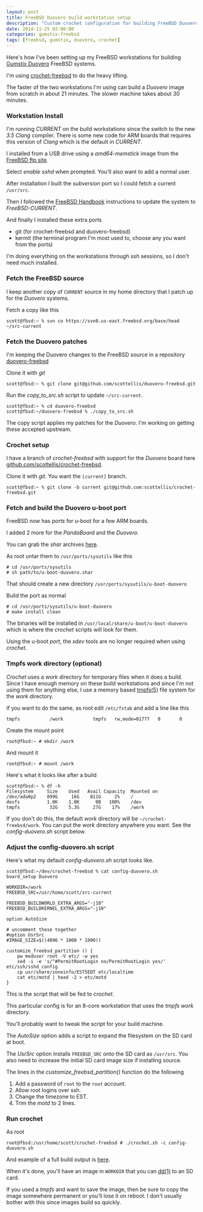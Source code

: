 ```yaml
---
layout: post
title: FreeBSD Duovero build workstation setup
description: "Custom crochet configuration for building FreeBSD Duovero systems"
date: 2014-11-25 02:00:00
categories: gumstix-freebsd
tags: [freebsd, gumstix, duovero, crochet]
---
```


Here's how I've been setting up my FreeBSD workstations for building [Gumstix Duovero][duovero] FreeBSD systems.

I'm using [crochet-freebsd][crochet] to do the heavy lifting.

The faster of the two workstations I'm using can build a *Duovero* image from scratch in about 21 minutes. The slower machine takes about 30 minutes.

### Workstation Install

I'm running *CURRENT* on the build workstations since the switch to the new *3.5 Clang* compiler. There is some new code for ARM boards that requires this version of *Clang* which is the default in *CURRENT*.

I installed from a USB drive using a *amd64-memstick* image from the [FreeBSD ftp site][freebsd-download].

Select *enable sshd* when prompted. You'll also want to add a normal user.

After installation I built the *subversion* port so I could fetch a current `/usr/src`.

Then I followed the [FreeBSD Handbook][fbsd-handbook-current-stable] instructions to update the system to *FreeBSD-CURRENT*. 

And finally I installed these extra ports

* git (for crochet-freebsd and duovero-freebsd)
* kermit (the terminal program I'm most used to, choose any you want from the ports)

I'm doing everything on the workstations through *ssh* sessions, so I don't need much installed.

### Fetch the FreeBSD source

I keep another copy of `CURRENT` source in my home directory that I patch up for the *Duovero* systems.  

Fetch a copy like this

    scott@fbsd:~ % svn co https://svn0.us-east.freebsd.org/base/head ~/src-current


### Fetch the Duovero patches

I'm keeping the Duovero changes to the FreeBSD source in a repository [duovero-freebsd][duovero-freebsd]

Clone it with *git*

    scott@fbsd:~ % git clone git@github.com/scottellis/duovero-freebsd.git

Run the *copy\_to\_src.sh* script to update `~/src-current`.

    scott@fbsd:~ % cd duovero-freebsd
    scott@fbsd:~/duovero-freebsd % ./copy_to_src.sh

The copy script applies my patches for the *Duovero*. I'm working on getting these accepted upstream.

### Crochet setup

I have a branch of *crochet-freebsd* with support for the *Duovero* board here [github.com/scottellis/crochet-freebsd][crochet-scottellis].

Clone it with *git*. You want the `[current]` branch.

    scott@fbsd:~ % git clone -b current git@github.com:scottellis/crochet-freebsd.git


### Fetch and build the Duovero u-boot port

FreeBSD now has *ports* for u-boot for a few ARM boards.

I added 2 more for the *PandaBoard* and the *Duovero*.

You can grab the *shar* archives [here][shar-download].

As root untar them to `/usr/ports/sysutils` like this

    # cd /usr/ports/sysutils
    # sh path/to/u-boot-duovero.shar

That should create a new directory `/usr/ports/sysutils/u-boot-duovero`

Build the port as normal

    # cd /usr/ports/sysutils/u-boot-duovero
    # make install clean

The binaries will be installed in `/usr/local/share/u-boot/u-boot-duovero` which is where the *crochet* scripts will look for them.

Using the u-boot *port*, the *xdev* tools are no longer required when using *crochet*.

### Tmpfs work directory (optional)

*Crochet* uses a *work* directory for temporary files when it does a build. Since I have enough memory on these build workstations and since I'm not using them for anything else, I use a memory based [tmpfs(5)][tmpfs] file system for the *work* directory.

If you want to do the same, as root edit `/etc/fstab` and add a line like this

    tmpfs           /work           tmpfs   rw,mode=01777   0       0

Create the mount point

    root@fbsd:~ # mkdir /work

And mount it

    root@fbsd:~ # mount /work

Here's what it looks like after a build

    scott@fbsd:~ % df -h
    Filesystem     Size    Used   Avail Capacity  Mounted on
    /dev/ada0p2    899G     16G    811G     2%    /
    devfs          1.0K    1.0K      0B   100%    /dev
    tmpfs           32G    5.3G     27G    17%    /work


If you don't do this, the default *work* directory will be `~/crochet-freebsd/work`. You can put the *work* directory anywhere you want. See the *config-duovero.sh* script below.


### Adjust the config-duovero.sh script

Here's what my default *config-duovero.sh* script looks like.

    scott@fbsd:~/dev/crochet-freebsd % cat config-duovero.sh
    board_setup Duovero

    WORKDIR=/work
    FREEBSD_SRC=/usr/home/scott/src-current

    FREEBSD_BUILDWORLD_EXTRA_ARGS="-j10"
    FREEBSD_BUILDKERNEL_EXTRA_ARGS="-j10"

    option AutoSize
    
    # uncomment these together
    #option UsrSrc
    #IMAGE_SIZE=$((4096 * 1000 * 1000))

    customize_freebsd_partition () {
        pw moduser root -V etc/ -w yes
        sed -i -e 's/^#PermitRootLogin no/PermitRootLogin yes/' etc/ssh/sshd_config
        cp usr/share/zoneinfo/EST5EDT etc/localtime
        cat etc/motd | head -2 > etc/motd
    }


This is the script that will be fed to *crochet*.

This particular config is for an 8-core workstation that uses the *tmpfs work* directory.

You'll probably want to tweak the script for your build machine.

The *AutoSize* option adds a script to expand the filesystem on the SD card at boot.

The *UsrSrc* option installs `FREEBSD_SRC` onto the SD card as `/usr/src`. You also need to increase the initial SD card image size if installing source.

The lines in the *customize\_freebsd\_partition()* function do the following

1. Add a password of `root` to the `root` account.
2. Allow root logins over ssh.
3. Change the timezone to EST.
4. Trim the *motd* to 2 lines.

### Run crochet

As root

    root@fbsd:/usr/home/scott/crochet-freebsd # ./crochet.sh -c config-duovero.sh

And example of a full build output is [here][crochet-build].

When it's done, you'll have an image in `WORKDIR` that you can [dd(1)][dd] to an SD card.

If you used a *tmpfs* and want to save the image, then be sure to copy the image somewhere permanent or you'll lose it on reboot. I don't usually bother with this since images build so quickly.

[duovero]: https://store.gumstix.com/index.php/category/43/
[crochet]: https://github.com/kientzle/crochet-freebsd
[freebsd-download]: ftp://ftp.freebsd.org/pub/FreeBSD/snapshots/amd64/amd64/ISO-IMAGES/11.0/
[fbsd-handbook-current-stable]: http://www.freebsd.org/doc/en_US.ISO8859-1/books/handbook/current-stable.html
[shar-download]: http://jumpnowtek.com/downloads/freebsd/ports
[crochet-scottellis]: https://github.com/scottellis/crochet-freebsd
[duovero-freebsd]: https://github.com/scottellis/duovero-freebsd
[tmpfs]: http://www.freebsd.org/cgi/man.cgi?query=tmpfs&apropos=0&sektion=0&manpath=FreeBSD+10.1-RELEASE&arch=default&format=html
[dd]: http://www.freebsd.org/cgi/man.cgi?query=dd&apropos=0&sektion=0&manpath=FreeBSD+10.1-RELEASE&arch=default&format=html
[crochet-build]: https://gist.github.com/scottellis/7cae83fe9584cd5f157a
